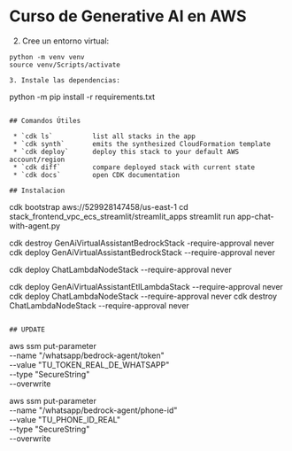# Curso de Generative AI en AWS

2. Cree un entorno virtual:
```
python -m venv venv
source venv/Scripts/activate

3. Instale las dependencias:
```
python -m pip install -r requirements.txt
```

## Comandos Útiles

 * `cdk ls`          list all stacks in the app
 * `cdk synth`       emits the synthesized CloudFormation template
 * `cdk deploy`      deploy this stack to your default AWS account/region
 * `cdk diff`        compare deployed stack with current state
 * `cdk docs`        open CDK documentation

## Instalacion
```
cdk bootstrap aws://529928147458/us-east-1
cd stack_frontend_vpc_ecs_streamlit/streamlit_apps
streamlit run app-chat-with-agent.py

cdk destroy GenAiVirtualAssistantBedrockStack -require-approval never
cdk deploy GenAiVirtualAssistantBedrockStack --require-approval never

cdk deploy ChatLambdaNodeStack --require-approval never

cdk deploy GenAiVirtualAssistantEtlLambdaStack --require-approval never
cdk deploy ChatLambdaNodeStack --require-approval never
cdk destroy ChatLambdaNodeStack --require-approval never
```

## UPDATE
```
aws ssm put-parameter \
  --name "/whatsapp/bedrock-agent/token" \
  --value "TU_TOKEN_REAL_DE_WHATSAPP" \
  --type "SecureString" \
  --overwrite

aws ssm put-parameter \
  --name "/whatsapp/bedrock-agent/phone-id" \
  --value "TU_PHONE_ID_REAL" \
  --type "SecureString" \
  --overwrite

  ```